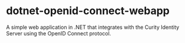# dotnet-openid-connect-webapp
A simple web application in .NET that integrates with the Curity Identity Server using the OpenID Connect protocol.
